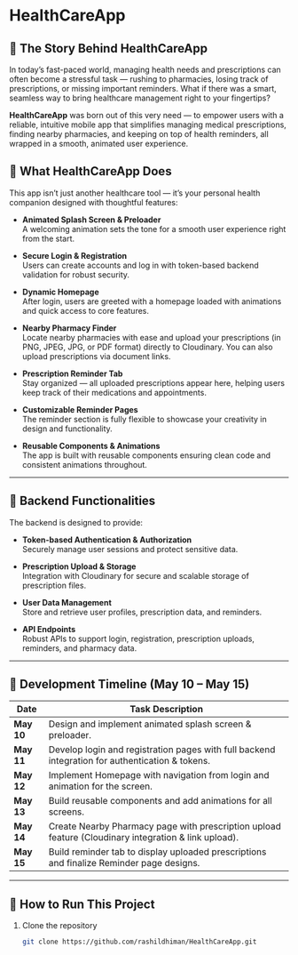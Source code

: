 # HealthCareApp

## 🚀 The Story Behind HealthCareApp

In today’s fast-paced world, managing health needs and prescriptions can often become a stressful task — rushing to pharmacies, losing track of prescriptions, or missing important reminders. What if there was a smart, seamless way to bring healthcare management right to your fingertips?

**HealthCareApp** was born out of this very need — to empower users with a reliable, intuitive mobile app that simplifies managing medical prescriptions, finding nearby pharmacies, and keeping on top of health reminders, all wrapped in a smooth, animated user experience.


## 🌟 What HealthCareApp Does

This app isn’t just another healthcare tool — it’s your personal health companion designed with thoughtful features:

- **Animated Splash Screen & Preloader**  
  A welcoming animation sets the tone for a smooth user experience right from the start.

- **Secure Login & Registration**  
  Users can create accounts and log in with token-based backend validation for robust security.

- **Dynamic Homepage**  
  After login, users are greeted with a homepage loaded with animations and quick access to core features.

- **Nearby Pharmacy Finder**  
  Locate nearby pharmacies with ease and upload your prescriptions (in PNG, JPEG, JPG, or PDF format) directly to Cloudinary. You can also upload prescriptions via document links.

- **Prescription Reminder Tab**  
  Stay organized — all uploaded prescriptions appear here, helping users keep track of their medications and appointments.

- **Customizable Reminder Pages**  
  The reminder section is fully flexible to showcase your creativity in design and functionality.

- **Reusable Components & Animations**  
  The app is built with reusable components ensuring clean code and consistent animations throughout.

---

## 🔧 Backend Functionalities

The backend is designed to provide:

- **Token-based Authentication & Authorization**  
  Securely manage user sessions and protect sensitive data.

- **Prescription Upload & Storage**  
  Integration with Cloudinary for secure and scalable storage of prescription files.

- **User Data Management**  
  Store and retrieve user profiles, prescription data, and reminders.

- **API Endpoints**  
  Robust APIs to support login, registration, prescription uploads, reminders, and pharmacy data.

---

## 📅 Development Timeline (May 10 – May 15)

| Date       | Task Description                                                                                       |
|------------|----------------------------------------------------------------------------------------------------|
| **May 10** | Design and implement animated splash screen & preloader.                                           |
| **May 11** | Develop login and registration pages with full backend integration for authentication & tokens.     |
| **May 12** | Implement Homepage with navigation from login and animation for the screen.                         |
| **May 13** | Build reusable components and add animations for all screens.                                       |
| **May 14** | Create Nearby Pharmacy page with prescription upload feature (Cloudinary integration & link upload).|
| **May 15** | Build reminder tab to display uploaded prescriptions and finalize Reminder page designs.            |

---

## 🚀 How to Run This Project

1. Clone the repository  
   ```bash
   git clone https://github.com/rashildhiman/HealthCareApp.git
